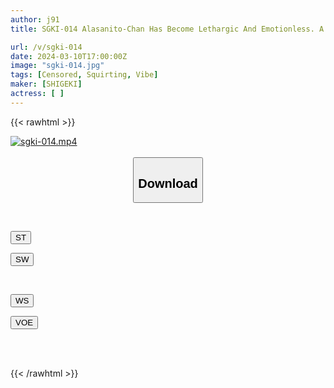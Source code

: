 ```yaml
---
author: j91
title: SGKI-014 Alasanito-Chan Has Become Lethargic And Emotionless. A Record Of The Rehabilitation Of A Non-Profit Association That Supports Social Withdrawal And Self-Reliance, Which Pries Open The Door To Emotions.

url: /v/sgki-014
date: 2024-03-10T17:00:00Z
image: "sgki-014.jpg"
tags: [Censored, Squirting, Vibe]
maker: [SHIGEKI]
actress: [ ]
---
```



{{< rawhtml >}}

<div class="video" data-videoid="dA8AmB482ZikWGl">
    <a href="javascript:;">
        <img src="/v/sgki-014/sgki-014.jpg" width="WIDTH" height="HEIGHT" alt="sgki-014.mp4" loading="lazy">
    </a>
</div>

<script type="text/javascript" src="https://j91.asia/asset/on-demand-st.js"></script>

<br>
  <link rel="stylesheet" href="https://j91.asia/asset/bs5.css">
  
  <center>
  <button class="btn btn-primary" type="button" data-bs-toggle="collapse" data-bs-target=".multi-collapse" aria-expanded="false" aria-controls="multiCollapseExample1 multiCollapseExample2"><h2>Download</h2></button></center>
</p>
<div class="row">
  <div class="col">
    <div class="collapse multi-collapse" id="multiCollapseExample1">
      <div class="card card-body">
	      	      <br>
<div class="buttons">  
<p><a href="https://streamtape.to/v/dA8AmB482ZikWGl" target="_blank"><button class="btn-hover color-3"><i class="fa fa-download"></i> ST</button></a></p>
<p><a href="https://cdnwish.com/vg3jcic32jbq" target="_blank"><button class="btn-hover color-2"><i class="fa fa-download"></i> SW</button></a></p></div>
    </div>
  </div>
</div>
  <div class="col">
    <div class="collapse multi-collapse" id="multiCollapseExample2">
      <div class="card card-body">
	      <br>
<div class="buttons">
<p><a href="https://wolfstream.tv/xi0o0yauqr5u"><button class="btn-hover color-9"><i class="fa fa-download"></i> WS</button></a></p>
<p><a href="https://voe.sx/rtakz641loic"><button class="btn-hover color-8"><i class="fa fa-download"></i> VOE</button></a></p></div>
<br><br>
      </div>
    </div>
  </div>
</div>

{{< /rawhtml >}}